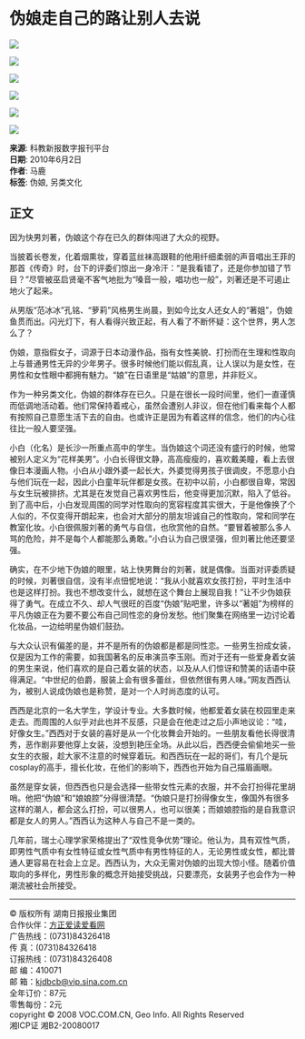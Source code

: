 # 伪娘走自己的路让别人去说

![](../../../tplimg/jwb_red_r1_c1.jpg)

![](../../../tplimg/jwb_red_r1_c2.jpg)

![](../../../tplimg/jwb_red_r1_c3.jpg)

![](../../../page/94/2010-06/02/B5/20100602B5_brief.jpg)

![](../../../tplimg/jwb_red_r8_c2.jpg)

![](../../../tplimg/jwb_red_r8_c3.jpg)

**来源**: 科教新报数字报刊平台  
**日期**: 2010年6月2日  
**作者**: 马鹿  
**标签**: 伪娘, 另类文化  

## 正文

因为快男刘著，伪娘这个存在已久的群体闯进了大众的视野。

当披着长卷发，化着烟熏妆，穿着蓝丝袜高跟鞋的他用纤细柔弱的声音唱出王菲的那首《传奇》时，台下的评委们惊出一身冷汗：“是我看错了，还是你参加错了节目？”尽管被巫启贤毫不客气地批为“嗓音一般，唱功也一般”，刘著还是不可遏止地火了起来。

从男版“范冰冰”孔铭、“萝莉”风格男生尚晨，到如今比女人还女人的“著姐”，伪娘鱼贯而出。闪光灯下，有人看得兴致正起，有人看了不断怀疑：这个世界，男人怎么了？

伪娘，意指假女子，词源于日本动漫作品，指有女性美貌、打扮而在生理和性取向上与普通男性无异的少年男子。很多时候他们能以假乱真，让人误以为是女性，在男性和女性眼中都拥有魅力。“娘”在日语里是“姑娘”的意思，并非贬义。

作为一种另类文化，伪娘的群体存在已久。只是在很长一段时间里，他们一直谨慎而低调地活动着。他们常保持着戒心，虽然会遭别人非议，但在他们看来每个人都有按照自己意愿生活下去的自由。也或许正是因为有着这样的信念，他们的内心往往比一般人要坚强。

小白（化名）是长沙一所重点高中的学生。当伪娘这个词还没有盛行的时候，他常被别人定义为“花样美男”。小白长得很文静，高高瘦瘦的，喜欢戴美瞳，看上去很像日本漫画人物。小白从小跟外婆一起长大，外婆觉得男孩子很调皮，不愿意小白与他们玩在一起，因此小白童年玩伴都是女孩。在初中以前，小白都很自卑，常因与女生玩被排挤。尤其是在发觉自己喜欢男性后，他变得更加沉默，陷入了低谷。到了高中后，小白发现周围的同学对性取向的宽容程度其实很大，于是他像换了个人似的，不仅变得开朗起来，也会对大部分的朋友坦诚自己的性取向，常和同学在教室化妆。小白很佩服刘著的勇气与自信，也欣赏他的自然。“要冒着被那么多人骂的危险，并不是每个人都能那么勇敢。”小白认为自己很坚强，但刘著比他还要坚强。

确实，在不少地下伪娘的眼里，站上快男舞台的刘著，就是偶像。当面对评委质疑的时候，刘著很自信，没有半点忸怩地说：“我从小就喜欢女孩打扮，平时生活中也是这样打扮。我也不想改变什么，就想在这个舞台上展现自我！”让不少伪娘获得了勇气。在成立不久、却人气很旺的百度“伪娘”贴吧里，许多以“著姐”为榜样的平凡伪娘正在为要不要公布自己同性恋的身份发愁。他们聚集在网络里一边讨论着化妆品，一边给明星伪娘们鼓劲。

与大众认识有偏差的是，并不是所有的伪娘都是都是同性恋。一些男生扮成女装，仅是因为工作的需要，如我国著名的反串演员李玉刚。而对于还有一些爱身着女装的男生来说，他们喜欢的是自己着女装的状态，以及从人们惊讶和赞美的话语中获得满足。“中世纪的伯爵，服装上会有很多蕾丝，但依然很有男人味。”网友西西认为，被别人说成伪娘也是称赞，是对一个人时尚态度的认可。

西西是北京的一名大学生，学设计专业。大多数时候，他都爱着女装在校园里走来走去。而周围的人似乎对此也并不反感，只是会在他走过之后小声地议论：“哇，好像女生。”西西对于女装的喜好是从一个化妆舞会开始的。一些朋友看他长得很清秀，恶作剧非要他穿上女装，没想到艳压全场。从此以后，西西便会偷偷地买一些女生的衣服，趁大家不注意的时候穿着玩。和西西玩在一起的哥们，有几个是玩cosplay的高手，擅长化妆，在他们的影响下，西西也开始为自己描眉画眼。

虽然是穿女装，但西西也只是会选择一些带女性元素的衣服，并不会打扮得花里胡哨。他把“伪娘”和“娘娘腔”分得很清楚。“伪娘只是打扮得像女生，像国外有很多这样的潮人，都会这么打扮，可以很男人，也可以很美；而娘娘腔指的是自我意识都是女人的男人。”西西认为这种人与自己不是一类的。

几年前，瑞士心理学家荣格提出了“双性竞争优势”理论。他认为，具有双性气质，即男性气质中有女性特征或女性气质中有男性特征的人，无论男性或女性，都比普通人更容易在社会上立足。西西认为，大众无需对伪娘的出现大惊小怪。随着价值取向的多样化，男性形象的概念开始接受挑战，只要漂亮，女装男子也会作为一种潮流被社会所接受。

---

© 版权所有 湖南日报报业集团  
合作伙伴：[方正爱读爱看网](http://www.idoican.com.cn)  
广告热线：(0731)84326418  
传 真：(0731)84326418  
订报热线：(0731)84326408  
邮 编：410071  
邮 箱：kjdbcb@vip.sina.com.cn  
全年订价：87元  
零售每份：2元  
copyright © 2008 VOC.COM.CN, Geo Info. All Rights Reserved  
湘ICP证 湘B2-20080017  